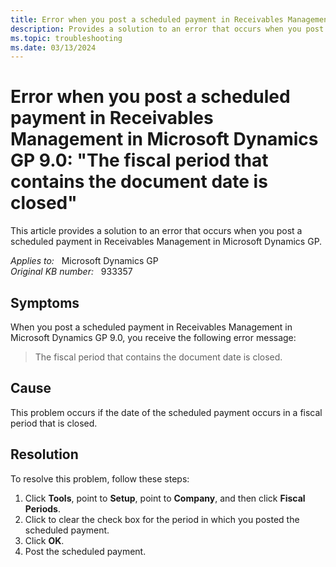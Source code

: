 ```yaml
---
title: Error when you post a scheduled payment in Receivables Management
description: Provides a solution to an error that occurs when you post a scheduled payment in Receivables Management in Microsoft Dynamics GP.
ms.topic: troubleshooting
ms.date: 03/13/2024
---
```

# Error when you post a scheduled payment in Receivables Management in Microsoft Dynamics GP 9.0: "The fiscal period that contains the document date is closed"

This article provides a solution to an error that occurs when you post a scheduled payment in Receivables Management in Microsoft Dynamics GP.

_Applies to:_ &nbsp; Microsoft Dynamics GP  
_Original KB number:_ &nbsp; 933357

## Symptoms

When you post a scheduled payment in Receivables Management in Microsoft Dynamics GP 9.0, you receive the following error message:

> The fiscal period that contains the document date is closed.

## Cause

This problem occurs if the date of the scheduled payment occurs in a fiscal period that is closed.

## Resolution

To resolve this problem, follow these steps:

1. Click **Tools**, point to **Setup**, point to **Company**, and then click **Fiscal Periods**.
2. Click to clear the check box for the period in which you posted the scheduled payment.
3. Click **OK**.
4. Post the scheduled payment.
